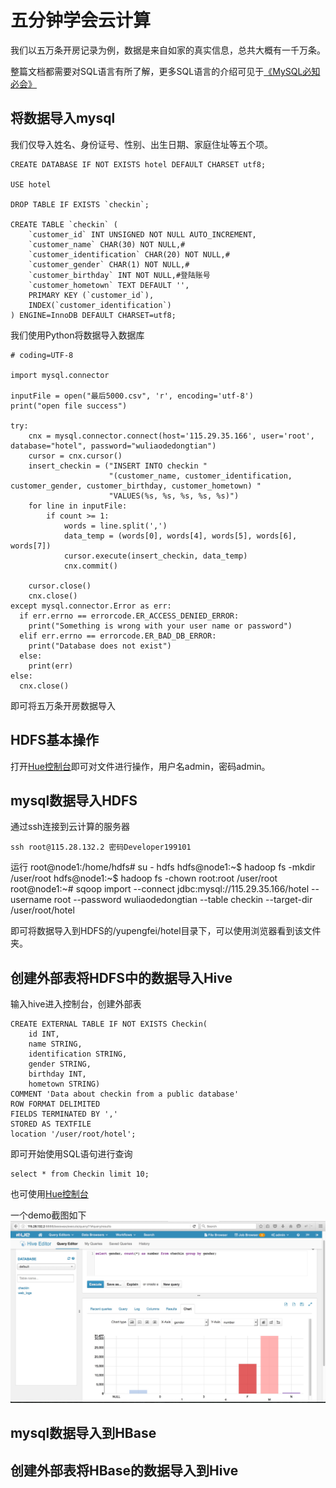 # 五分钟学会云计算

我们以五万条开房记录为例，数据是来自如家的真实信息，总共大概有一千万条。

整篇文档都需要对SQL语言有所了解，更多SQL语言的介绍可见于[《MySQL必知必会》](https://book.douban.com/subject/3354490/)

## 将数据导入mysql

我们仅导入姓名、身份证号、性别、出生日期、家庭住址等五个项。

	CREATE DATABASE IF NOT EXISTS hotel DEFAULT CHARSET utf8;

	USE hotel

	DROP TABLE IF EXISTS `checkin`;

	CREATE TABLE `checkin` (
		`customer_id` INT UNSIGNED NOT NULL AUTO_INCREMENT,
		`customer_name` CHAR(30) NOT NULL,#
		`customer_identification` CHAR(20) NOT NULL,#
		`customer_gender` CHAR(1) NOT NULL,#
		`customer_birthday` INT NOT NULL,#登陆账号
		`customer_hometown` TEXT DEFAULT '',
		PRIMARY KEY (`customer_id`),
		INDEX(`customer_identification`)
	) ENGINE=InnoDB DEFAULT CHARSET=utf8;

我们使用Python将数据导入数据库

	# coding=UTF-8

	import mysql.connector

	inputFile = open("最后5000.csv", 'r', encoding='utf-8')
	print("open file success")

	try:
	    cnx = mysql.connector.connect(host='115.29.35.166', user='root', database="hotel", password="wuliaodedongtian")
	    cursor = cnx.cursor()
	    insert_checkin = ("INSERT INTO checkin "
	                      "(customer_name, customer_identification, customer_gender, customer_birthday, customer_hometown) "
	                      "VALUES(%s, %s, %s, %s, %s)")
	    for line in inputFile:
	        if count >= 1:
	            words = line.split(',')
	            data_temp = (words[0], words[4], words[5], words[6], words[7])
	            cursor.execute(insert_checkin, data_temp)
	            cnx.commit()
	        
	    cursor.close()
	    cnx.close()
	except mysql.connector.Error as err:
	  if err.errno == errorcode.ER_ACCESS_DENIED_ERROR:
	    print("Something is wrong with your user name or password")
	  elif err.errno == errorcode.ER_BAD_DB_ERROR:
	    print("Database does not exist")
	  else:
	    print(err)
	else:
	  cnx.close()

即可将五万条开房数据导入

## HDFS基本操作

打开[Hue控制台](http://115.28.132.2:8888)即可对文件进行操作，用户名admin，密码admin。

## mysql数据导入HDFS

通过ssh连接到云计算的服务器

	ssh root@115.28.132.2 密码Developer199101

运行
	root@node1:/home/hdfs# su - hdfs
	hdfs@node1:~$ hadoop fs -mkdir /user/root
	hdfs@node1:~$ hadoop fs -chown root:root /user/root
	root@node1:~# sqoop import --connect jdbc:mysql://115.29.35.166/hotel --username root --password wuliaodedongtian --table checkin --target-dir /user/root/hotel

即可将数据导入到HDFS的/yupengfei/hotel目录下，可以使用浏览器看到该文件夹。

## 创建外部表将HDFS中的数据导入Hive

输入hive进入控制台，创建外部表
	
	CREATE EXTERNAL TABLE IF NOT EXISTS Checkin(
	    id INT, 
	    name STRING,
	    identification STRING,
	    gender STRING,
	    birthday INT, 
	    hometown STRING)
	COMMENT 'Data about checkin from a public database'
	ROW FORMAT DELIMITED
	FIELDS TERMINATED BY ','
	STORED AS TEXTFILE
	location '/user/root/hotel';

即可开始使用SQL语句进行查询

	select * from Checkin limit 10;

也可使用[Hue控制台](http://115.28.132.2:8888)

一个demo截图如下
![hue截图](hue.png)

## mysql数据导入到HBase

## 创建外部表将HBase的数据导入到Hive

